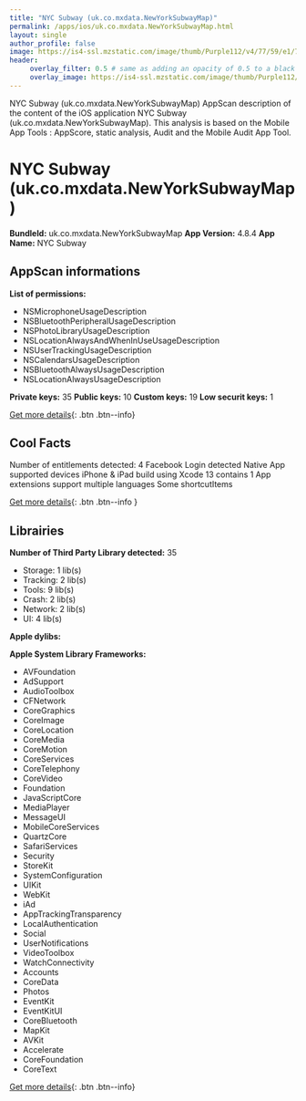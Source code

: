 ```yaml
---
title: "NYC Subway (uk.co.mxdata.NewYorkSubwayMap)"
permalink: /apps/ios/uk.co.mxdata.NewYorkSubwayMap.html
layout: single
author_profile: false
image: https://is4-ssl.mzstatic.com/image/thumb/Purple112/v4/77/59/e1/7759e174-a333-b98f-3a96-45070d1e2baf/AppIcon-NYC-1x_U007emarketing-0-9-0-85-220.png/512x512bb.jpg
header: 
     overlay_filter: 0.5 # same as adding an opacity of 0.5 to a black background
     overlay_image: https://is4-ssl.mzstatic.com/image/thumb/Purple112/v4/77/59/e1/7759e174-a333-b98f-3a96-45070d1e2baf/AppIcon-NYC-1x_U007emarketing-0-9-0-85-220.png/512x512bb.jpg
---
```

NYC Subway (uk.co.mxdata.NewYorkSubwayMap) AppScan description of the content of the iOS application NYC Subway (uk.co.mxdata.NewYorkSubwayMap). This analysis is based on the Mobile App Tools : AppScore, static analysis, Audit and the Mobile Audit App Tool.

# NYC Subway (uk.co.mxdata.NewYorkSubwayMap)

**BundleId:** uk.co.mxdata.NewYorkSubwayMap
**App Version:** 4.8.4
**App Name:** NYC Subway


## AppScan informations 

**List of permissions:** 
- NSMicrophoneUsageDescription
- NSBluetoothPeripheralUsageDescription
- NSPhotoLibraryUsageDescription
- NSLocationAlwaysAndWhenInUseUsageDescription
- NSUserTrackingUsageDescription
- NSCalendarsUsageDescription
- NSBluetoothAlwaysUsageDescription
- NSLocationAlwaysUsageDescription
  
  
**Private keys:** 35
**Public keys:** 10
**Custom keys:** 19
**Low securit keys:** 1
  
[Get more details](/pricing.html){: .btn .btn--info}

## Cool Facts

Number of entitlements detected: 4
Facebook Login detected
Native App
supported devices iPhone & iPad
build using Xcode 13
contains 1 App extensions
support multiple languages
Some shortcutItems 
  
[Get more details](/pricing.html){: .btn .btn--info }

## Librairies 
**Number of Third Party Library detected:** 35
- Storage: 1 lib(s)
- Tracking: 2 lib(s)
- Tools: 9 lib(s)
- Crash: 2 lib(s)
- Network: 2 lib(s)
- UI: 4 lib(s)


**Apple dylibs:**


**Apple System Library Frameworks:**
- AVFoundation
- AdSupport
- AudioToolbox
- CFNetwork
- CoreGraphics
- CoreImage
- CoreLocation
- CoreMedia
- CoreMotion
- CoreServices
- CoreTelephony
- CoreVideo
- Foundation
- JavaScriptCore
- MediaPlayer
- MessageUI
- MobileCoreServices
- QuartzCore
- SafariServices
- Security
- StoreKit
- SystemConfiguration
- UIKit
- WebKit
- iAd
- AppTrackingTransparency
- LocalAuthentication
- Social
- UserNotifications
- VideoToolbox
- WatchConnectivity
- Accounts
- CoreData
- Photos
- EventKit
- EventKitUI
- CoreBluetooth
- MapKit
- AVKit
- Accelerate
- CoreFoundation
- CoreText


  
[Get more details](/pricing.html){: .btn .btn--info}

